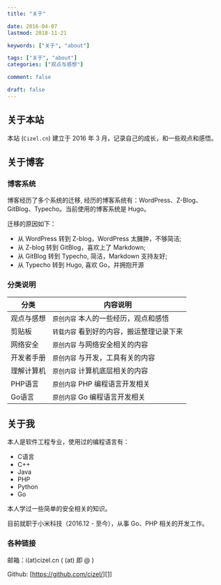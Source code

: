 ```yaml
---
title: "关于"

date: 2016-04-07
lastmod: 2018-11-21

keywords: ["关于", "about"]

tags: ["关于", "about"]
categories: ["观点与感想"]

comment: false

draft: false
---
```


## 关于本站

本站 (`Cizel.cn`) 建立于 2016 年 3 月，记录自己的成长，和一些观点和感悟。

## 关于博客

### 博客系统

博客经历了多个系统的迁移, 经历的博客系统有：WordPress、Z-Blog、GitBlog、Typecho。当前使用的博客系统是 Hugo。

迁移的原因如下：

- 从 WordPress 转到 Z-blog，WordPress 太臃肿，不够简洁; 
- 从 Z-blog 转到 GitBlog，喜欢上了 Markdown; 
- 从 GitBlog 转到 Typecho, 简洁，Markdown 支持友好;
- 从 Typecho 转到 Hugo, 喜欢 Go，并拥抱开源

### 分类说明

| 分类 | 内容说明 |
| --- | --- |
| 观点与感想 | `原创内容` 本人的一些经历，观点和感悟 |
| 剪贴板 | `转载内容` 看到好的内容，搬运整理记录下来 |
| 网络安全 | `原创内容` 与网络安全相关的内容 |
| 开发者手册 | `原创内容` 与开发，工具有关的内容 |
| 理解计算机 | `原创内容` 计算机底层相关的内容 | 
| PHP语言 | `原创内容` PHP 编程语言开发相关 |
| Go语言 | `原创内容` Go 编程语言开发相关 |

## 关于我

本人是软件工程专业，使用过的编程语言有：

- C语言
- C++
- Java
- PHP
- Python
- Go

本人学过一些简单的安全相关的知识。


目前就职于小米科技（2016.12 - 至今），从事 Go、PHP 相关的开发工作。

### 各种链接

邮箱：i(at)cizel.cn ( (at) 即 @ )

Github: [https://github.com/cizel/][1]

[1]:https://github.com/cizel/


